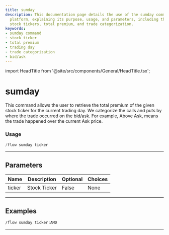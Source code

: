```yaml
---
title: sumday
description: This documentation page details the use of the sumday command in a trading
  platform, explaining its purpose, usage, and parameters, including the concept of
  stock tickers, total premium, and trade categorization.
keywords:
- sumday command
- stock ticker
- total premium
- trading day
- trade categorization
- bid/ask
---
```


import HeadTitle from '@site/src/components/General/HeadTitle.tsx';

<HeadTitle title="sumday - Flow - Discord - Reference | OpenBB Bot Docs" />

# sumday

This command allows the user to retrieve the total premium of the given stock ticker for the current trading day. We categorize the calls and puts by where the trade occurred on the bid/ask. For example, Above Ask, means the trade happened over the current Ask price.

### Usage

```python wordwrap
/flow sumday ticker
```

---

## Parameters

| Name | Description | Optional | Choices |
| ---- | ----------- | -------- | ------- |
| ticker | Stock Ticker | False | None |


---

## Examples

```
/flow sumday ticker:AMD
```

---
